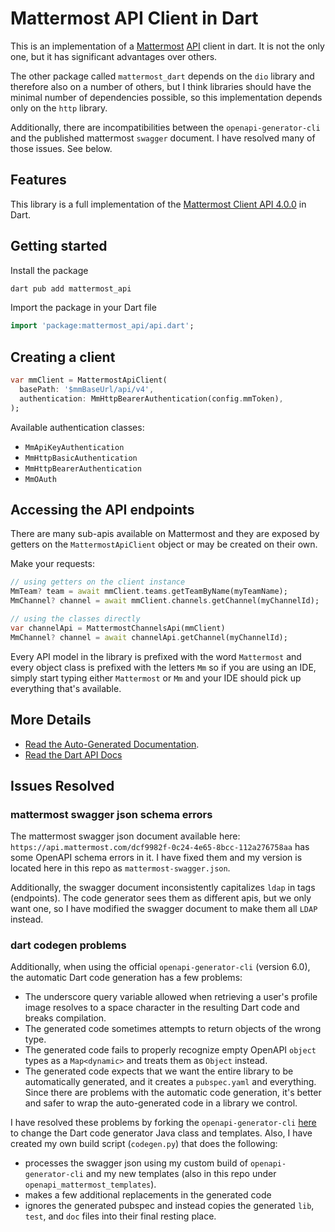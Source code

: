 # Mattermost API Client in Dart

This is an implementation of a [Mattermost](https://mattermost.com) [API](https://api.mattermost.com/) client in dart. It is not the only one, but it has significant advantages over others.

The other package called `mattermost_dart` depends on the `dio` library and therefore also on a number of others, but I think libraries should have the minimal number of dependencies possible, so this implementation depends only on the `http` library.

Additionally, there are incompatibilities between the `openapi-generator-cli` and the published mattermost `swagger` document. I have resolved many of those issues. See below.

## Features

This library is a full implementation of the [Mattermost Client API 4.0.0](https://api.mattermost.com/) in Dart.

## Getting started

Install the package

```bash
dart pub add mattermost_api
```

Import the package in your Dart file

```dart
import 'package:mattermost_api/api.dart';
```

## Creating a client

```dart
var mmClient = MattermostApiClient(
  basePath: '$mmBaseUrl/api/v4',
  authentication: MmHttpBearerAuthentication(config.mmToken),
);
```

Available authentication classes:

-   `MmApiKeyAuthentication`
-   `MmHttpBasicAuthentication`
-   `MmHttpBearerAuthentication`
-   `MmOAuth`

## Accessing the API endpoints

There are many sub-apis available on Mattermost and they are exposed by getters on the `MattermostApiClient` object or may be created on their own.

Make your requests:

```dart
// using getters on the client instance
MmTeam? team = await mmClient.teams.getTeamByName(myTeamName);
MmChannel? channel = await mmClient.channels.getChannel(myChannelId);

// using the classes directly
var channelApi = MattermostChannelsApi(mmClient)
MmChannel? channel = await channelApi.getChannel(myChannelId);
```

Every API model in the library is prefixed with the word `Mattermost` and every object class is prefixed with the letters `Mm` so if you are using an IDE, simply start typing either `Mattermost` or `Mm` and your IDE should pick up everything that's available.

## More Details

- [Read the Auto-Generated Documentation](GENERATED_README.md).
- [Read the Dart API Docs](https://pub.dev/documentation/mattermost_api/latest/mattermost.api/MattermostApiClient-class.html)

## Issues Resolved

### mattermost swagger json schema errors

The mattermost swagger json document available here: `https://api.mattermost.com/dcf9982f-0c24-4e65-8bcc-112a276758aa` has some OpenAPI schema errors in it. I have fixed them and my version is located here in this repo as `mattermost-swagger.json`.

Additionally, the swagger document inconsistently capitalizes `ldap` in tags (endpoints). The code generator sees them as different apis, but we only want one, so I have modified the swagger document to make them all `LDAP` instead.

### dart codegen problems

Additionally, when using the official `openapi-generator-cli` (version 6.0), the automatic Dart code generation has a few problems:

-   The underscore query variable allowed when retrieving a user's profile image resolves to a space character in the resulting Dart code and breaks compilation.
-   The generated code sometimes attempts to return objects of the wrong type.
-   The generated code fails to properly recognize empty OpenAPI `object` types as a `Map<dynamic>` and treats them as `Object` instead.
-   The generated code expects that we want the entire library to be automatically generated, and it creates a `pubspec.yaml` and everything. Since there are problems with the automatic code generation, it's better and safer to wrap the auto-generated code in a library we control.

I have resolved these problems by forking the `openapi-generator-cli` [here](https://github.com/jeffmikels/openapi-generator) to change the Dart code generator Java class and templates. Also, I have created my own build script (`codegen.py`) that does the following:

-   processes the swagger json using my custom build of `openapi-generator-cli` and my new templates (also in this repo under `openapi_mattermost_templates`).
-   makes a few additional replacements in the generated code
-   ignores the generated pubspec and instead copies the generated `lib`, `test`, and `doc` files into their final resting place.

